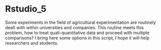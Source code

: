 # Rstudio_5
Some experiments in the field of agricultural 
experimentation are routinely dealt with within universities and companies. 
This routine meets this problem, 
how to treat quali-quantitative data and proceed with multiple comparisons?
I bring here some options in this script, 
I hope it will help researchers and students.
